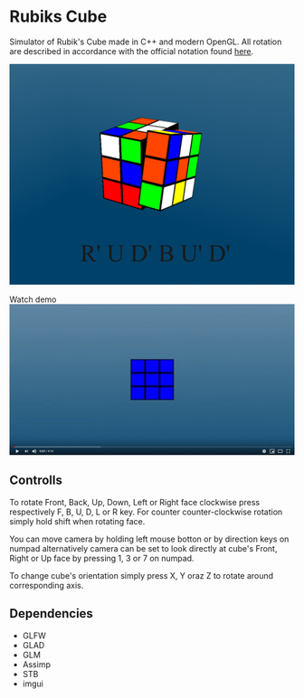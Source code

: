 # Rubiks Cube
Simulator of Rubik's Cube made in C++ and modern OpenGL. All rotation are described in accordance with the official notation found [here](https://ruwix.com/the-rubiks-cube/notation/).

![Screenshot](Photo.png?raw=true "Rubiks Cube")

Watch demo
[![Wath demo](Thumbnail.jpg)](https://www.youtube.com/watch?v=SwNfgiKTIa4&feature=youtu.be)

## Controlls
To rotate Front, Back, Up, Down, Left or Right face clockwise press respectively F, B, U, D, L or R key. 
For counter counter-clockwise rotation simply hold shift when rotating face.

You can move camera by holding left mouse botton or by direction keys on numpad 
alternatively camera can be set to look directly at cube's Front, Right or Up face by pressing 1, 3 or 7 on numpad.

To change cube's orientation simply press X, Y oraz Z to rotate around corresponding axis.

## Dependencies
* GLFW
* GLAD
* GLM
* Assimp
* STB
* imgui